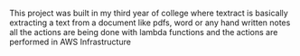 This project was built in my third year of college where textract is basically extracting a text from a document like pdfs, word or any hand written notes all the actions are being done with lambda functions and the actions are performed in AWS Infrastructure 
